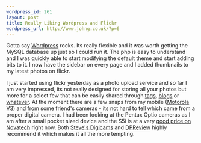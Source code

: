 ```yaml
--- 
wordpress_id: 261
layout: post
title: Really Liking Wordpress and Flickr
wordpress_url: http://www.johng.co.uk/?p=6
---
```

Gotta say <a href="http://www.wordpress.org">Wordpress</a> rocks. Its really flexible and it was worth getting the MySQL database up just so I could run it. The php is easy to understand and I was quickly able to start modifying the default theme and start adding bits to it. I now have the sidebar on every page and I added thumbnails to my latest photos on flickr.

I just started using flickr yesterday as a photo upload service and so far I am very impressed, its not really designed for storing all your photos but more for a select few that can be easily shared through <a href="http://www.flickr.com/photos/tags/rotherhithe/">tags</a>, <a href="http://www.johng.co.uk/?p=4">blogs</a> or <a href="http://www.flickr.com/profile_mailconf.gne">whatever</a>. At the moment there are a few snaps from my mobile (<a href="http://www.motorola.com/mdirect/hellomoto/experience/v3/flash/default.shtml">Motorola V3</a>) and from some friend's cameras - its not hard to tell which came from a proper digital camera. I had been looking at the Pentax Optio cameras as I am after a small pocket sized device and the S5i is at a very <a href="http://www.novatech.co.uk/NOVATECH/specpage.html?PEN-OPTS5I">good price on Novatech</a> right now. Both <a href="http://www.steves-digicams.com/2004_reviews/optios5i.html">Steve's Digicams</a> and <a href="http://www.dpreview.com/reviews/pentaxs5i/">DPReview</a> highly recommend it which makes it all the more tempting.
